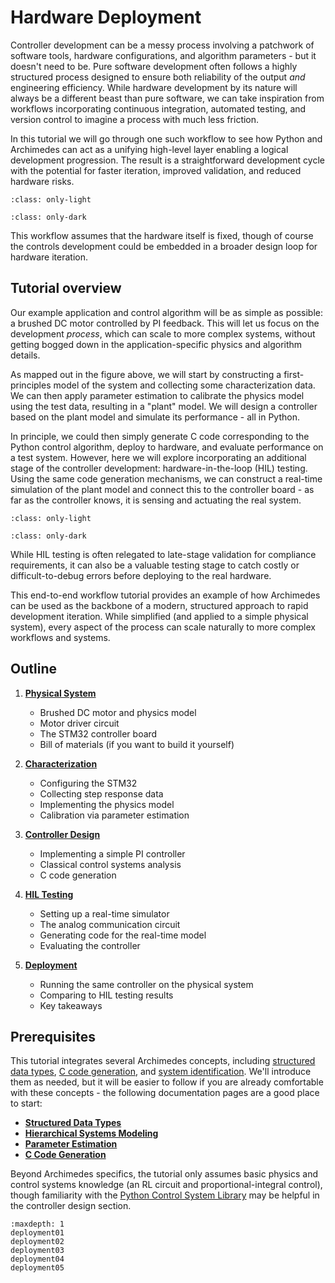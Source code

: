 # Hardware Deployment

Controller development can be a messy process involving a patchwork of software tools, hardware configurations, and algorithm parameters - but it doesn't need to be.
Pure software development often follows a highly structured process designed to ensure both reliability of the output _and_ engineering efficiency.
While hardware development by its nature will always be a different beast than pure software, we can take inspiration from workflows incorporating continuous integration, automated testing, and version control to imagine a process with much less friction.

In this tutorial we will go through one such workflow to see how Python and Archimedes can act as a unifying high-level layer enabling a logical development progression.
The result is a straightforward development cycle with the potential for faster iteration, improved validation, and reduced hardware risks.

```{image} _static/dev_workflow.png
:class: only-light
```

```{image} _static/dev_workflow_dark.png
:class: only-dark
```

This workflow assumes that the hardware itself is fixed, though of course the controls development could be embedded in a broader design loop for hardware iteration.

## Tutorial overview

Our example application and control algorithm will be as simple as possible: a brushed DC motor controlled by PI feedback.
This will let us focus on the development _process_, which can scale to more complex systems, without getting bogged down in the application-specific physics and algorithm details.

As mapped out in the figure above, we will start by constructing a first-principles model of the system and collecting some characterization data.
We can then apply parameter estimation to calibrate the physics model using the test data, resulting in a "plant" model.
We will design a controller based on the plant model and simulate its performance - all in Python.

In principle, we could then simply generate C code corresponding to the Python control algorithm, deploy to hardware, and evaluate performance on a test system.
However, here we will explore incorporating an additional stage of the controller development: hardware-in-the-loop (HIL) testing.
Using the same code generation mechanisms, we can construct a real-time simulation of the plant model and connect this to the controller board - as far as the controller knows, it is sensing and actuating the real system.

```{image} _static/hil_diagram.png
:class: only-light
```

```{image} _static/hil_diagram_dark.png
:class: only-dark
```

While HIL testing is often relegated to late-stage validation for compliance requirements, it can also be a valuable testing stage to catch costly or difficult-to-debug errors before deploying to the real hardware.

This end-to-end workflow tutorial provides an example of how Archimedes can be used as the backbone of a modern, structured approach to rapid development iteration.
While simplified (and applied to a simple physical system), every aspect of the process can scale naturally to more complex workflows and systems.

## Outline

1. [**Physical System**](deployment01.md)
    - Brushed DC motor and physics model
    - Motor driver circuit
    - The STM32 controller board
    - Bill of materials (if you want to build it yourself)

2. [**Characterization**](deployment02.md)
    - Configuring the STM32
    - Collecting step response data
    - Implementing the physics model
    - Calibration via parameter estimation

3. [**Controller Design**](deployment03.md)
    - Implementing a simple PI controller
    - Classical control systems analysis
    - C code generation

4. [**HIL Testing**](deployment04.md)
    - Setting up a real-time simulator
    - The analog communication circuit
    - Generating code for the real-time model
    - Evaluating the controller

5. [**Deployment**](deployment05.md)
    - Running the same controller on the physical system
    - Comparing to HIL testing results
    - Key takeaways


## Prerequisites

This tutorial integrates several Archimedes concepts, including [structured data types](../../trees.md), [C code generation](#archimedes.codegen), and [system identification](#archimedes.sysid).
We'll introduce them as needed, but it will be easier to follow if you are already comfortable with these concepts - the following documentation pages are a good place to start:

* [**Structured Data Types**](../../trees.md)
* [**Hierarchical Systems Modeling**](../hierarchical/hierarchical00.md)
* [**Parameter Estimation**](../sysid/parameter-estimation.md)
* [**C Code Generation**](../codegen/codegen00.md)

Beyond Archimedes specifics, the tutorial only assumes basic physics and control systems knowledge (an RL circuit and proportional-integral control), though familiarity with the [Python Control System Library](https://python-control.readthedocs.io/) may be helpful in the controller design section.

```{toctree}
:maxdepth: 1
deployment01
deployment02
deployment03
deployment04
deployment05
   
```
